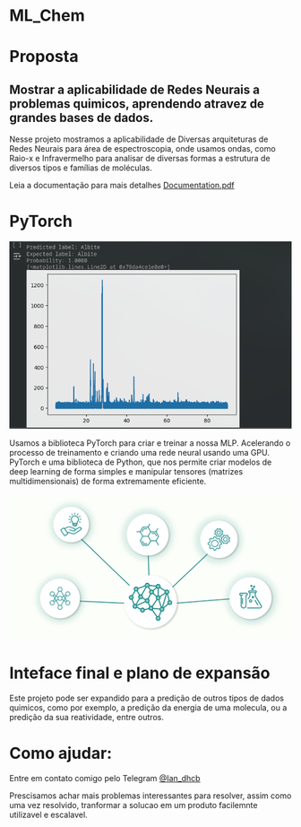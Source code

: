 # ML_Chem


# Proposta

## Mostrar a aplicabilidade de Redes Neurais a problemas quimicos, aprendendo atravez de grandes bases de dados.

Nesse projeto mostramos a aplicabilidade de Diversas arquiteturas de Redes Neurais para área de espectroscopia, onde usamos ondas, como Raio-x e  Infravermelho para analisar de diversas formas a estrutura de diversos tipos e famílias de moléculas. 

Leia a documentação para mais detalhes [Documentation.pdf](Documentation/Documentation.pdf)

# PyTorch

![Alt text](Info/Ex.png)


Usamos a biblioteca PyTorch para criar e treinar a nossa MLP. Acelerando o processo de treinamento e criando uma rede neural usando uma GPU. PyTorch e uma biblioteca de Python, que nos permite criar modelos de deep learning de forma simples e manipular tensores (matrizes multidimensionais) de forma extremamente eficiente.


![Alt text](Info/Chem.png)

# Inteface final e plano de expansão


Este projeto pode ser expandido para a predição de outros tipos de dados quimicos, como por exemplo, a predição da energia de uma molecula, ou a predição da sua reatividade, entre outros. 


# Como ajudar:

Entre em contato comigo pelo Telegram [@Ian_dhcb](https://t.me/Ian_dhcb)

Prescisamos achar mais problemas interessantes para resolver, assim como uma vez resolvido, tranformar a solucao em um produto facilemnte utilizavel e escalavel.

